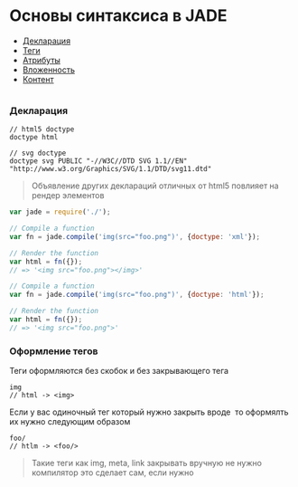 # Основы синтаксиса в JADE
* [Декларация](http://github.com/)
* [Теги]()
* [Атрибуты]()
* [Вложенность]()
* [Контент]()

```Jade
```

### Декларация 
```Jade
// html5 doctype
doctype html

// svg doctype
doctype svg PUBLIC "-//W3C//DTD SVG 1.1//EN" "http://www.w3.org/Graphics/SVG/1.1/DTD/svg11.dtd"
```
> Объявление других деклараций отличных от
> html5 повлияет на рендер элементов

```javascript
var jade = require('./');

// Compile a function
var fn = jade.compile('img(src="foo.png")', {doctype: 'xml'});

// Render the function
var html = fn({});
// => '<img src="foo.png"></img>'

// Compile a function
var fn = jade.compile('img(src="foo.png")', {doctype: 'html'});

// Render the function
var html = fn({});
// => '<img src="foo.png">'

``` 

### Оформление тегов
Теги оформляются без скобок и без закрывающего тега

```Jade
img 
// html -> <img>
```

Если у вас одиночный тег который нужно закрыть 
вроде <img/> то оформялть их нужно следующим образом

```Jade
foo/
// htlm -> <foo/>
```

> Такие теги как img, meta, link
> закрывать вручную не нужно компилятор это сделает сам, если нужно